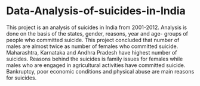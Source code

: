 # Data-Analysis-of-suicides-in-India
This project is an analysis of suicides in India from 2001-2012. Analysis is done on the basis of the states, gender, reasons, year and age- groups of people who committed suicide. 
This project concluded that number of males are almost twice as number of females who committed suicide. Maharashtra, Karnataka and Andhra Pradesh have highest number of suicides. Reasons behind the suicides is family issues for females while males who are engaged in agricultural activities have committed suicide. Bankruptcy, poor economic conditions and physical abuse are main reasons for suicides. 
  
